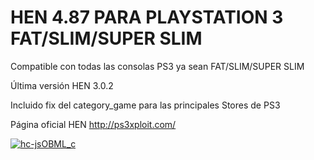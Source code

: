 # HEN 4.87 PARA PLAYSTATION 3 FAT/SLIM/SUPER SLIM

Compatible con todas las consolas PS3 ya sean FAT/SLIM/SUPER SLIM

Última versión HEN 3.0.2 

Incluido fix del category_game para las principales Stores de PS3

Página oficial HEN http://ps3xploit.com/

[![hc-jsOBML_c](https://img.youtube.com/vi/hc-jsOBML_c/0.jpg)](https://https://www.youtube.com/watch?v=hc-jsOBML_c)
